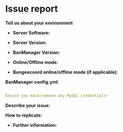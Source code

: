 # Issue report
<!--- This template is for bug reports, if you are using this for anothe reason, please ignore -->
<!--- Note that leaving sections blank will make it difficult for us to troubleshoot and we may have to close the issue without a resolution -->
**Tell us about your environment**

<!--- Use /version and /version pluginname if in doubt -->
* **Server Software:**
* **Server Version:**
* **BanManager Version:**

* **Online/Offline mode**: 
* **Bungeecoord online/offline mode (if applicable)**: 

**BanManager config.yml**:
<!-- Paste your configuration below: -->
```yaml

Ensure you mask/remove any MySQL credentials!

```

**Describe your issue:** 
<!--- Tell us what occurs and what you expected to occur. -->
<!--- If you have any BanManager related console output or BanManager seems -->
<!--- not to load at all provide us a FULL STARTUP LOG on pastebin.com or similar. -->

**How to replicate:** 
<!--- If you can reproduce the issue please tell us in detail how to do that -->
 
* **Further information:**
<!--- Anything what you want to tell us that did not fit above can be put here -->
 
